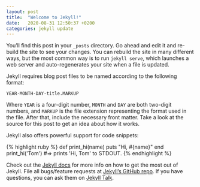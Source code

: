 ```yaml
---
layout: post
title:  "Welcome to Jekyll!"
date:   2020-08-31 12:50:37 +0200
categories: jekyll update
---
```

You’ll find this post in your `_posts` directory. Go ahead and edit it and re-build the site to see your changes. You can rebuild the site in many different ways, but the most common way is to run `jekyll serve`, which launches a web server and auto-regenerates your site when a file is updated.

Jekyll requires blog post files to be named according to the following format:

`YEAR-MONTH-DAY-title.MARKUP`

Where `YEAR` is a four-digit number, `MONTH` and `DAY` are both two-digit numbers, and `MARKUP` is the file extension representing the format used in the file. After that, include the necessary front matter. Take a look at the source for this post to get an idea about how it works.

Jekyll also offers powerful support for code snippets:

{% highlight ruby %}
def print_hi(name)
  puts "Hi, #{name}"
end
print_hi('Tom')
#=> prints 'Hi, Tom' to STDOUT.
{% endhighlight %}


Check out the [Jekyll docs][jekyll-docs] for more info on how to get the most out of Jekyll. File all bugs/feature requests at [Jekyll’s GitHub repo][jekyll-gh]. If you have questions, you can ask them on [Jekyll Talk][jekyll-talk].

<script src="https://utteranc.es/client.js"
        repo=" Anthony-MostlyHarmless/Anthony-MostlyHarmless.github.io"
        issue-term="pathname"
        theme="github-light"
        crossorigin="anonymous"
        async>
</script>

[jekyll-docs]: https://jekyllrb.com/docs/home
[jekyll-gh]:   https://github.com/jekyll/jekyll
[jekyll-talk]: https://talk.jekyllrb.com/


<script src="https://utteranc.es/client.js"
        repo="{{site.utterance.repo }}"
        issue-term="{{ site.utterance.issue-term }}"
        theme="{{ site.utterance.theme}}"
        label="{{ page.url }}"  # you can going to https://jekyllrb.com/docs/variables/#page-variables find more page variables as a label.
        crossorigin="anonymous"
        async>
</script>
